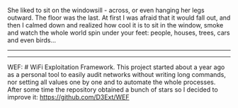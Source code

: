 
She liked to sit on the windowsill - across, or even hanging her legs outward. The floor was the last. At first I was afraid that it would fall out, and then I calmed down and realized how cool it is to sit in the window, smoke and watch the whole world spin under your feet: people, houses, trees, cars and even birds...

----



----

WEF: # WiFi Exploitation Framework. This project started about a year ago as a personal tool to easily audit networks without writing long commands, nor setting all values one by one and to automate the whole processes. After some time the repository obtained a bunch of stars so I decided to improve it: https://github.com/D3Ext/WEF
